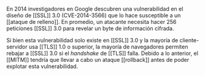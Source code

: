 En 2014 investigadores en Google descubren una vulnerabilidad en el diseño de [[SSL]] 3.0 (CVE-2014-3566) que lo hace susceptible a un [[ataque de relleno]]. En promedio, un atacante necesita hacer 256 peticiones [[SSL]] 3.0 para revelar un byte de información cifrada.

Si bien esta vulnerabilidad solo existe en [[SSL]] 3.0 y la mayoría de cliente-servidor usa [[TLS]] 1.0 o superior, la mayoría de navegadores permiten rebajar a [[SSL]] 3.0 si el _handshake_ de [[TLS]] falla. Debido a lo anterior, el [[MITM]] tendría que llevar a cabo un ataque [[rollback]] antes de poder explotar esta vulnerabilidad.